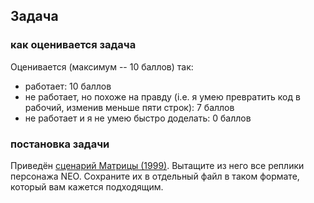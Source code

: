 ## Задача
### как оценивается задача

Оценивается (максимум -- 10 баллов) так: 
* работает: 10 баллов
* не работает, но похоже на правду (i.e. я умею превратить код в рабочий, изменив меньше пяти строк): 7 баллов
* не работает и я не умею быстро доделать: 0 баллов

### постановка задачи
Приведён [сценарий Матрицы (1999)](https://gist.github.com/oserikov/21a9716347c0e0a43802eb6442c4827e). 
Вытащите из него все реплики персонажа NEO.
Сохраните их в отдельный файл в таком формате, который вам кажется подходящим.
